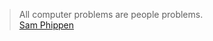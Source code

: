 > All computer problems are people problems.
> <br> [Sam Phippen](https://medium.com/@samphippen/on-the-unreasonable-reality-of-junior-developer-interviews-946498c0ad57#.q16ovz1dn)
